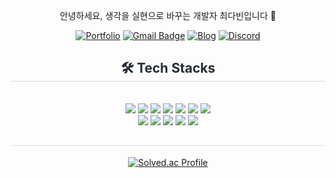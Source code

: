 <div align="center">
  
안녕하세요, 생각을 실현으로 바꾸는 개발자 최다빈입니다 🙋‍

[![Portfolio](https://img.shields.io/badge/portfolio-ddd.svg?&style=for-the-badge&logo=notion&logoColor=black&link=https://d-abing.notion.site/7e1602b90b5a4e848a535f5bb9f4fbb2?pvs=4/)](https://d-abing.notion.site/7e1602b90b5a4e848a535f5bb9f4fbb2?pvs=4) [![Gmail Badge](https://img.shields.io/badge/Gmail-d14836?style=for-the-badge&logo=Gmail&logoColor=white&link=mailto:ynlio117@gmail.com)](mailto:ynlio117@gmail.com) [![Blog](https://img.shields.io/badge/Blog-black.svg?&style=for-the-badge&logo=tistory&logoColor=blac&link=https://devdharu.tistory.com/)](https://devdharu.tistory.com/) [![Discord](https://img.shields.io/badge/Discord-5865F2.svg?&style=for-the-badge&logo=discord&logoColor=fff&link=https://discord.gg/eCwUHzZZ)](https://discord.gg/eCwUHzZZ)




<h2 style="border-bottom: 1px solid #d8dee4; color: #282d33;"> 🛠️ Tech Stacks </h2> <br> 
<div style="margin: 0 auto; text-align: center;" align= "center"> 
  <img src="https://img.shields.io/badge/Android-3DDC84?style=flat&logo=Android&logoColor=white">
  <img src="https://img.shields.io/badge/Flutter-02569B?style=flat&logo=Flutter&logoColor=white">
  <img src="https://img.shields.io/badge/JetpackCompose-4285F4?style=flat&logo=jetpackcompose&logoColor=white">
  
  <img src="https://img.shields.io/badge/Kotlin-7F52FF?style=flat&logo=kotlin&logoColor=white">
  <img src="https://img.shields.io/badge/Java-007396?style=flat&logo=Java&logoColor=white">
  <img src="https://img.shields.io/badge/Dart-0175C2?style=flat&logo=Dart&logoColor=white">
  <img src="https://img.shields.io/badge/Python-3776AB?style=flat&logo=Python&logoColor=white">
  <br>
  <img src="https://img.shields.io/badge/MySQL-4479A1?style=flat&logo=MySQL&logoColor=white">
  <img src="https://img.shields.io/badge/SQLite-003B57?style=flat&logo=SQLite&logoColor=white">
    
  <img src="https://img.shields.io/badge/HTML5-E34F26?style=flat&logo=HTML5&logoColor=white">
  <img src="https://img.shields.io/badge/CSS3-1572B6?style=flat&logo=CSS3&logoColor=white">
  <img src="https://img.shields.io/badge/Javascript-F7DF1E?style=flat&logo=Javascript&logoColor=white">
</div>

<h2 style="border-bottom: 1px solid #d8dee4; color: #282d33;">  </h2>

[![Solved.ac Profile](http://mazassumnida.wtf/api/v2/generate_badge?boj=dab2ny)](https://solved.ac/dab2ny/)
</div>
